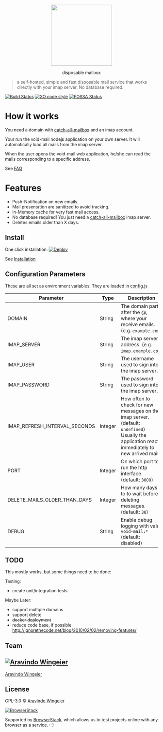 <div align="center">
	<br>
	<div>
		<img src="docs/void-text.gif" width="200"/>
	</div>
	<p align="center">	disposable mailbox	</p>
</div>


> a self-hosted, simple and fast disposable mail service that works directly with your imap server. No database required. 

[![Build Status](https://travis-ci.org/synox/void-mail.svg?branch=master)](https://travis-ci.org/synox/void-mail)
[![XO code style](https://img.shields.io/badge/code_style-XO-5ed9c7.svg)](https://github.com/xojs/xo)
[![FOSSA Status](https://app.fossa.io/api/projects/git%2Bgithub.com%2Fsynox%2Fvoid-mail.svg?type=shield)](https://app.fossa.io/projects/git%2Bgithub.com%2Fsynox%2Fvoid-mail?ref=badge_shield)

# How it works
You need a domain with [catch-all-mailbox](https://www.google.ch/search?q=how+to+setup+catch-all+imap+mailbox) and an imap account. 

Your run the void-mail nodejs application on your own server. It will automatically load all mails from the imap server. 

When the user opens the void-mail web application, he/she can read the mails corresponding to a specific address.  

See [FAQ](docs/faq.md)

# Features

* Push-Notification on new emails.
* Mail presentation are sanitized to avoid tracking. 
* In-Memory cache for very fast mail access. 
* No database required! You just need a [catch-all-mailbox](https://www.google.ch/search?q=how+to+setup+catch-all+imap+mailbox) imap server.  
* Deletes emails older than X days. 

## Install
One click installation: 
[![Deploy](https://www.herokucdn.com/deploy/button.svg)](https://heroku.com/deploy?template=https://github.com/synox/void-mail)


See [Installation](docs/installation.md)

## Configuration Parameters

These are all set as environment variables. They are loaded in [config.js](helper/config.js) 

Parameter | Type | Description
----------|------|-------------
DOMAIN | String | The domain part after the @, where your receive emails. (e.g. `example.com`)
IMAP_SERVER | String | The imap server address. (e.g. `imap.example.com`)
IMAP_USER | String | The username used to sign into the imap server. 
IMAP_PASSWORD | String | The password used to sign into the imap server.
IMAP_REFRESH_INTERVAL_SECONDS | Integer | How often to check for new messages on the imap server. (default: `undefined`) Usually the application reacts immediately to new arrived mail.
PORT | Integer | On which port to run the http interface. (default: `3000`)
DELETE_MAILS_OLDER_THAN_DAYS | Integer | How many days to to wait before deleting messages. (default: `30`)
DEBUG | String | Enable debug logging with value `void-mail:*` (default: disabled)

## TODO

This mostly works, but some things need to be done:

Testing:
-   create unit/integration tests

Maybe Later:
- support multiple domains
- support delete
- ~~docker deployment~~
- reduce code base, if possible    
    http://ignorethecode.net/blog/2010/02/02/removing-features/

## Team

[![Aravindo Wingeier](https://github.com/synox.png?size=130)](https://github.com/synox) 
---
[Aravindo Wingeier](https://github.com/synox) 


## License

GPL-3.0 © [Aravindo Wingeier](https://github.com/synox)

[![BrowserStack](https://d2ogrdw2mh0rsl.cloudfront.net/production/images/static/header/header-logo.svg)](https://www.browserstack.com/)	

Supported by [BrowserStack](https://www.browserstack.com/), which allows us to test projects online with any browser as a service. :-) 	
